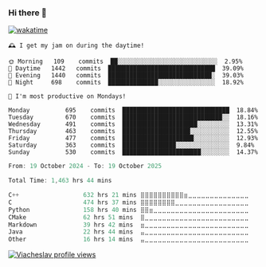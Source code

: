 ### Hi there 👋

[![wakatime](https://wakatime.com/badge/user/018c696b-0bdf-43bb-ab77-72c32d0bf4fe.svg)](https://wakatime.com/@018c696b-0bdf-43bb-ab77-72c32d0bf4fe)

<!-- README-STATS:START -->

```
🕰️ I get my jam on during the daytime!

🌞 Morning  	109    commits	██░░░░░░░░░░░░░░░░░░░░░░░░░░░░	2.95%
🌆 Daytime  	1442   commits	██████████████████████████████	39.09%
🌃 Evening  	1440   commits	█████████████████████████████░	39.03%
🌙 Night    	698    commits	██████████████░░░░░░░░░░░░░░░░	18.92%
```

```
📅 I'm most productive on Mondays!

Monday      	695    commits	██████████████████████████████	18.84%
Tuesday     	670    commits	████████████████████████████░░	18.16%
Wednesday   	491    commits	█████████████████████░░░░░░░░░	13.31%
Thursday    	463    commits	███████████████████░░░░░░░░░░░	12.55%
Friday      	477    commits	████████████████████░░░░░░░░░░	12.93%
Saturday    	363    commits	███████████████░░░░░░░░░░░░░░░	9.84%
Sunday      	530    commits	██████████████████████░░░░░░░░	14.37%
```

<!-- README-STATS:END -->

<!--START_SECTION:waka-->

```C
From: 19 October 2024 - To: 19 October 2025

Total Time: 1,463 hrs 44 mins

C++                  632 hrs 21 mins ⣿⣿⣿⣿⣿⣿⣿⣿⣿⣿⣶⣀⣀⣀⣀⣀⣀⣀⣀⣀⣀⣀⣀⣀⣀   42.73 %
C                    474 hrs 37 mins ⣿⣿⣿⣿⣿⣿⣿⣿⣀⣀⣀⣀⣀⣀⣀⣀⣀⣀⣀⣀⣀⣀⣀⣀⣀   32.07 %
Python               158 hrs 40 mins ⣿⣿⣶⣀⣀⣀⣀⣀⣀⣀⣀⣀⣀⣀⣀⣀⣀⣀⣀⣀⣀⣀⣀⣀⣀   10.72 %
CMake                62 hrs 51 mins  ⣿⣀⣀⣀⣀⣀⣀⣀⣀⣀⣀⣀⣀⣀⣀⣀⣀⣀⣀⣀⣀⣀⣀⣀⣀   04.25 %
Markdown             39 hrs 42 mins  ⣶⣀⣀⣀⣀⣀⣀⣀⣀⣀⣀⣀⣀⣀⣀⣀⣀⣀⣀⣀⣀⣀⣀⣀⣀   02.68 %
Java                 22 hrs 44 mins  ⣤⣀⣀⣀⣀⣀⣀⣀⣀⣀⣀⣀⣀⣀⣀⣀⣀⣀⣀⣀⣀⣀⣀⣀⣀   01.54 %
Other                16 hrs 14 mins  ⣤⣀⣀⣀⣀⣀⣀⣀⣀⣀⣀⣀⣀⣀⣀⣀⣀⣀⣀⣀⣀⣀⣀⣀⣀   01.10 %
```

<!--END_SECTION:waka-->

[![Viacheslav profile views](https://u8views.com/api/v1/github/profiles/25109435/views/day-week-month-total-count.svg)](https://u8views.com/github/Mcublog)
